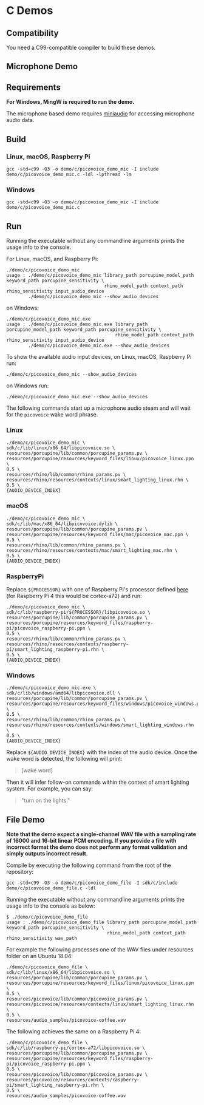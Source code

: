 # C Demos

## Compatibility

You need a C99-compatible compiler to build these demos.

## Microphone Demo

## Requirements

**For Windows, MingW is required to run the demo.**

The microphone based demo requires [miniaudio](https://github.com/mackron/miniaudio) for accessing microphone audio data.

## Build

### Linux, macOS, Raspberry Pi

```console
gcc -std=c99 -O3 -o demo/c/picovoice_demo_mic -I include demo/c/picovoice_demo_mic.c -ldl -lpthread -lm
```

### Windows

```console
gcc -std=c99 -O3 -o demo/c/picovoice_demo_mic -I include demo/c/picovoice_demo_mic.c
```

## Run

Running the executable without any commandline arguments prints the usage info to the console.

For Linux, macOS, and Raspberry Pi:

```console
./demo/c/picovoice_demo_mic
usage : ./demo/c/picovoice_demo_mic library_path porcupine_model_path keyword_path porcupine_sensitivity \
                                    rhino_model_path context_path rhino_sensitivity input_audio_device
        ./demo/c/picovoice_demo_mic --show_audio_devices
```

on Windows:

```console
./demo/c/picovoice_demo_mic.exe
usage : ./demo/c/picovoice_demo_mic.exe library_path porcupine_model_path keyword_path porcupine_sensitivity \
                                        rhino_model_path context_path rhino_sensitivity input_audio_device
        ./demo/c/picovoice_demo_mic.exe --show_audio_devices
```

To show the available audio input devices, on Linux, macOS, Raspberry Pi run:

```console
./demo/c/picovoice_demo_mic --show_audio_devices
```

on Windows run:

```console
./demo/c/picovoice_demo_mic.exe --show_audio_devices
```

The following commands start up a microphone audio steam and will wait for the `picovoice` wake word phrase.

### Linux

```console
./demo/c/picovoice_demo_mic \
sdk/c/lib/linux/x86_64/libpicovoice.so \
resources/porcupine/lib/common/porcupine_params.pv \
resources/porcupine/resources/keyword_files/linux/picovoice_linux.ppn \
0.5 \
resources/rhino/lib/common/rhino_params.pv \
resources/rhino/resources/contexts/linux/smart_lighting_linux.rhn \
0.5 \
{AUDIO_DEVICE_INDEX}
```

### macOS

```console
./demo/c/picovoice_demo_mic \
sdk/c/lib/mac/x86_64/libpicovoice.dylib \
resources/porcupine/lib/common/porcupine_params.pv \
resources/porcupine/resources/keyword_files/mac/picovoice_mac.ppn \
0.5 \
resources/rhino/lib/common/rhino_params.pv \
resources/rhino/resources/contexts/mac/smart_lighting_mac.rhn \
0.5 \
{AUDIO_DEVICE_INDEX}
```

### RaspberryPi

Replace `${PROCESSOR}` with one of Raspberry Pi's processor defined [here](../../sdk/c/lib/raspberry-pi) (for Raspberry Pi 4 this would
be cortex-a72) and run:

```console
./demo/c/picovoice_demo_mic \
sdk/c/lib/raspberry-pi/${PROCESSOR}/libpicovoice.so \
resources/porcupine/lib/common/porcupine_params.pv \
resources/porcupine/resources/keyword_files/raspberry-pi/picovoice_raspberry-pi.ppn \
0.5 \
resources/rhino/lib/common/rhino_params.pv \
resources/rhino/resources/contexts/raspberry-pi/smart_lighting_raspberry-pi.rhn \
0.5 \
{AUDIO_DEVICE_INDEX}
```

### Windows

```console
./demo/c/picovoice_demo_mic.exe \
sdk/c/lib/windows/amd64/libpicovoice.dll \
resources/porcupine/lib/common/porcupine_params.pv \
resources/porcupine/resources/keyword_files/windows/picovoice_windows.ppn \
0.5 \
resources/rhino/lib/common/rhino_params.pv \
resources/rhino/resources/contexts/windows/smart_lighting_windows.rhn \
0.5 \
{AUDIO_DEVICE_INDEX}
```

Replace `${AUDIO_DEVICE_INDEX}` with the index of the audio device.  Once the wake word is detected, the following will print:

> [wake word]

Then it will infer follow-on commands within the context of smart lighting system. For example, you can say:

> "turn on the lights."

## File Demo

**Note that the demo expect a single-channel WAV file with a sampling rate of 16000 and 16-bit linear PCM encoding. If you
provide a file with incorrect format the demo does not perform any format validation and simply outputs incorrect result.**

Compile by executing the following command from the root of the repository:

```console
gcc -std=c99 -O3 -o demo/c/picovoice_demo_file -I sdk/c/include demo/c/picovoice_demo_file.c -ldl
```
Running the executable without any commandline arguments prints the usage info to the console as below:

```console
$ ./demo/c/picovoice_demo_file
usage : ./demo/c/picovoice_demo_file library_path porcupine_model_path keyword_path porcupine_sensitivity \
                                     rhino_model_path context_path rhino_sensitivity wav_path
```

For example the following processes one of the WAV files under resources folder on  an Ubuntu 18.04:

```console
./demo/c/picovoice_demo_file \
sdk/c/lib/linux/x86_64/libpicovoice.so \
resources/porcupine/lib/common/porcupine_params.pv \
resources/porcupine/resources/keyword_files/linux/picovoice_linux.ppn \
0.5 \
resources/picovoice/lib/common/picovoice_params.pv \
resources/picovoice/resources/contexts/linux/smart_lighting_linux.rhn \
0.5 \
resources/audio_samples/picovoice-coffee.wav
```

The following achieves the same on a Raspberry Pi 4:

```console
./demo/c/picovoice_demo_file \
sdk/c/lib/raspberry-pi/cortex-a72/libpicovoice.so \
resources/porcupine/lib/common/porcupine_params.pv \
resources/porcupine/resources/keyword_files/raspberry-pi/picovoice_raspberry-pi.ppn \
0.5 \
resources/picovoice/lib/common/picovoice_params.pv \
resources/picovoice/resources/contexts/raspberry-pi/smart_lighting_raspberry-pi.rhn \
0.5 \
resources/audio_samples/picovoice-coffee.wav
```
